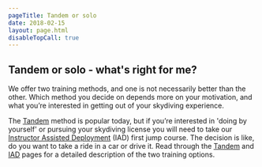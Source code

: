 ```yaml
---
pageTitle: Tandem or solo
date: 2018-02-15
layout: page.html
disableTopCall: true
---
```


## Tandem or solo - what's right for me?

We offer two training methods, and one is not necessarily better than the other. Which method you decide on depends more on your motivation, and what you’re interested in getting out of your skydiving experience.

The [Tandem](../tandem) method is popular today, but if you’re interested in 'doing by yourself' or pursuing your skydiving license you will need to take our [Instructor Assisted Deployment](../instructor-aided-deployment) (IAD) first jump course. The decision is like, do you want to take a ride in a car or drive it. Read through the [Tandem](../tandem) and [IAD](../instructor-aided-deployment) pages for a detailed description of the two training options.